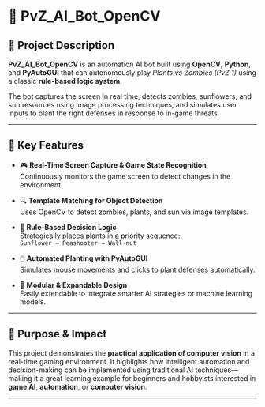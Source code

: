 # 🌻 PvZ_AI_Bot_OpenCV

## 🧠 Project Description

**PvZ_AI_Bot_OpenCV** is an automation AI bot built using **OpenCV**, **Python**, and **PyAutoGUI** that can autonomously play *Plants vs Zombies (PvZ 1)* using a classic **rule-based logic system**.

The bot captures the screen in real time, detects zombies, sunflowers, and sun resources using image processing techniques, and simulates user inputs to plant the right defenses in response to in-game threats.

---

## 🚀 Key Features

- 🎮 **Real-Time Screen Capture & Game State Recognition**  
  Continuously monitors the game screen to detect changes in the environment.

- 🔍 **Template Matching for Object Detection**  
  Uses OpenCV to detect zombies, plants, and sun via image templates.

- 🌱 **Rule-Based Decision Logic**  
  Strategically places plants in a priority sequence:  
  `Sunflower → Peashooter → Wall-nut`

- 🖱️ **Automated Planting with PyAutoGUI**  
  Simulates mouse movements and clicks to plant defenses automatically.

- 🔧 **Modular & Expandable Design**  
  Easily extendable to integrate smarter AI strategies or machine learning models.

---

## 🎯 Purpose & Impact

This project demonstrates the **practical application of computer vision** in a real-time gaming environment. It highlights how intelligent automation and decision-making can be implemented using traditional AI techniques—making it a great learning example for beginners and hobbyists interested in **game AI**, **automation**, or **computer vision**.

---
